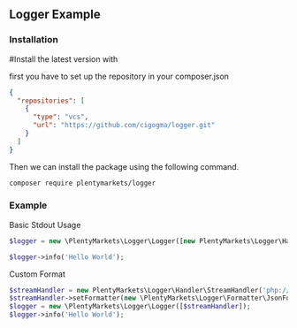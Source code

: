 ## Logger Example

### Installation
#Install the latest version with

first you have to set up the repository in your composer.json
```json
{
  "repositories": [
    {
      "type": "vcs",
      "url": "https://github.com/cigogma/logger.git"
    }
  ]
}
```
Then we can install the package using the following command.

```bash
composer require plentymarkets/logger
```

### Example

Basic Stdout Usage
```php
$logger = new \PlentyMarkets\Logger\Logger([new PlentyMarkets\Logger\Handler\StreamHandler('php://stdout')]);

$logger->info('Hello World');
```

Custom Format
```php
$streamHandler = new PlentyMarkets\Logger\Handler\StreamHandler('php://stdout');
$streamHandler->setFormatter(new \PlentyMarkets\Logger\Formatter\JsonFormatter())
$logger = new \PlentyMarkets\Logger\Logger([$streamHandler]);
$logger->info('Hello World');
```